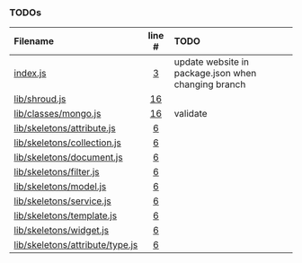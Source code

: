 ### TODOs
| Filename | line # | TODO
|:------|:------:|:------
|[index.js](https://github.com/ShroudComputing/shroud/tree/sandbox/index.js)|[3](https://github.com/ShroudComputing/shroud/tree/sandbox/index.js#3)|update website in package.json when changing branch
|[lib/shroud.js](https://github.com/ShroudComputing/shroud/tree/sandbox/lib/shroud.js)|[16](https://github.com/ShroudComputing/shroud/tree/sandbox/lib/shroud.js#16)
|[lib/classes/mongo.js](https://github.com/ShroudComputing/shroud/tree/sandbox/lib/classes/mongo.js)|[16](https://github.com/ShroudComputing/shroud/tree/sandbox/lib/classes/mongo.js#16)|validate
|[lib/skeletons/attribute.js](https://github.com/ShroudComputing/shroud/tree/sandbox/lib/skeletons/attribute.js)|[6](https://github.com/ShroudComputing/shroud/tree/sandbox/lib/skeletons/attribute.js#6)
|[lib/skeletons/collection.js](https://github.com/ShroudComputing/shroud/tree/sandbox/lib/skeletons/collection.js)|[6](https://github.com/ShroudComputing/shroud/tree/sandbox/lib/skeletons/collection.js#6)
|[lib/skeletons/document.js](https://github.com/ShroudComputing/shroud/tree/sandbox/lib/skeletons/document.js)|[6](https://github.com/ShroudComputing/shroud/tree/sandbox/lib/skeletons/document.js#6)
|[lib/skeletons/filter.js](https://github.com/ShroudComputing/shroud/tree/sandbox/lib/skeletons/filter.js)|[6](https://github.com/ShroudComputing/shroud/tree/sandbox/lib/skeletons/filter.js#6)
|[lib/skeletons/model.js](https://github.com/ShroudComputing/shroud/tree/sandbox/lib/skeletons/model.js)|[6](https://github.com/ShroudComputing/shroud/tree/sandbox/lib/skeletons/model.js#6)
|[lib/skeletons/service.js](https://github.com/ShroudComputing/shroud/tree/sandbox/lib/skeletons/service.js)|[6](https://github.com/ShroudComputing/shroud/tree/sandbox/lib/skeletons/service.js#6)
|[lib/skeletons/template.js](https://github.com/ShroudComputing/shroud/tree/sandbox/lib/skeletons/template.js)|[6](https://github.com/ShroudComputing/shroud/tree/sandbox/lib/skeletons/template.js#6)
|[lib/skeletons/widget.js](https://github.com/ShroudComputing/shroud/tree/sandbox/lib/skeletons/widget.js)|[6](https://github.com/ShroudComputing/shroud/tree/sandbox/lib/skeletons/widget.js#6)
|[lib/skeletons/attribute/type.js](https://github.com/ShroudComputing/shroud/tree/sandbox/lib/skeletons/attribute/type.js)|[6](https://github.com/ShroudComputing/shroud/tree/sandbox/lib/skeletons/attribute/type.js#6)